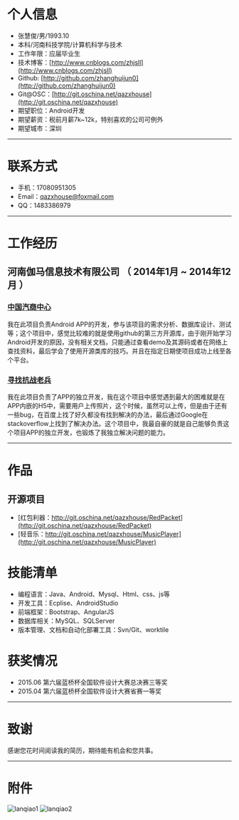 # 个人信息
 - 张慧俊/男/1993.10
 - 本科/河南科技学院/计算机科学与技术
 - 工作年限：应届毕业生
 - 技术博客：[http://www.cnblogs.com/zhjsll](http://www.cnblogs.com/zhjsll)
 - Github: [http://github.com/zhanghuijun0](http://github.com/zhanghuijun0)
 - Git@OSC：[http://git.oschina.net/qazxhouse](http://git.oschina.net/qazxhouse)
 - 期望职位：Android开发
 - 期望薪资：税前月薪7k~12k，特别喜欢的公司可例外
 - 期望城市：深圳

---

# 联系方式

- 手机：17080951305
- Email：qazxhouse@foxmail.com
- QQ：1483386979

---

# 工作经历

## 河南伽马信息技术有限公司 （ 2014年1月 ~ 2014年12月 ）

### [中国汽商中心](http://www.pgyer.com/chinaqszx)
我在此项目负责Android APP的开发，参与该项目的需求分析、数据库设计、测试等；这个项目中，感觉比较难的就是使用github的第三方开源库，由于刚开始学习Android开发的原因，没有相关文档，只能通过查看demo及其源码或者在网络上查找资料，最后学会了使用开源类库的技巧。并且在指定日期使项目成功上线至各个平台。


### [寻找抗战老兵](http://www.pgyer.com/360OldSolider)
我在此项目负责了APP的独立开发，我在这个项目中感觉遇到最大的困难就是在APP内嵌的H5中，需要用户上传照片，这个时候，虽然可以上传，但是由于还有一些bug，在百度上找了好久都没有找到解决的办法，最后通过Google在stackoverflow上找到了解决办法。这个项目中，我最自豪的就是自己能够负责这个项目APP的独立开发，也锻炼了我独立解决问题的能力。




---

# 作品


## 开源项目

 - [红包利器：http://git.oschina.net/qazxhouse/RedPacket](http://git.oschina.net/qazxhouse/RedPacket) 
 - [轻音乐：http://git.oschina.net/qazxhouse/MusicPlayer](http://git.oschina.net/qazxhouse/MusicPlayer) 


# 技能清单

- 编程语言：Java、Android、Mysql、Html、css、js等
- 开发工具：Ecplise、AndroidStudio
- 前端框架：Bootstrap、AngularJS
- 数据库相关：MySQL、SQLServer
- 版本管理、文档和自动化部署工具：Svn/Git、worktile

# 获奖情况
- 2015.06 第六届蓝桥杯全国软件设计大赛总决赛三等奖
- 2015.04 第六届蓝桥杯全国软件设计大赛省赛一等奖

---

# 致谢
感谢您花时间阅读我的简历，期待能有机会和您共事。


---

# 附件
![lanqiao1](lanqiao1.jpg)
![lanqiao2](lanqiao2.jpg)